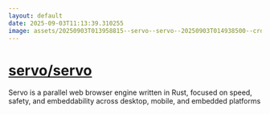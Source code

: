 ```yaml
---
layout: default
date: 2025-09-03T11:13:39.310255
image: assets/20250903T013958815--servo--servo--20250903T014938500--cropped.png
---
```


# [servo/servo](https://github.com/servo/servo)

Servo is a parallel web browser engine written in Rust, focused on speed, safety, and embeddability across desktop, mobile, and embedded platforms
